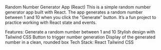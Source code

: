 Random Number Generator App (React)
This is a simple random number generator app built with React. The app generates a random number between 1 and 10 when you click the "Generate" button. It’s a fun project to practice working with React state and events.

Features:
Generate a random number between 1 and 10
Stylish design with Tailwind CSS
Button to trigger number generation
Display of the generated number in a clean, rounded box
Tech Stack:
React
Tailwind CSS